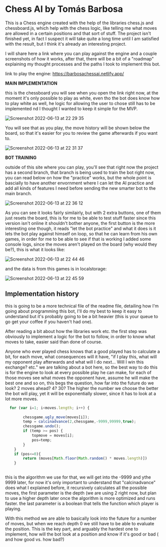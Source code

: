 # Chess AI by Tomás Barbosa

This is a Chess engine created with the help of the libraries chess.js and chessboard.js, which help with the chess logic, like telling me what moves are allowed in a certain positions and that sort of stuff. The project isn't finished yet, in fact I suspect it will take quite a long time until I am satisfied with the result, but I think it's already an interesting project.

I will share here a link where you can play against the engine and a couple screenshots of how it works, after that, there will be a bit of a "roadmap" explaining my thought processes and the paths I took to implement this bot.

link to play the engine: https://barbosachessai.netlify.app/

**MAIN IMPLEMENTATION**

this is the chessboard you will see when you open the link right now, at the moment it's only possible to play as white, even tho the bot does know how to play white as well, he logic for allowing the user to chose still has to be implemented nd I thought I wanted to keep it simple for the MVP.

![Screenshot 2022-06-13 at 22 29 35](https://user-images.githubusercontent.com/81977215/173439773-bfbaaa3a-551b-4ce1-93cf-c01cf9b7b406.png)

You will see that as you play, the move history will be shown below the board, so that it's easier for you to review the game afterwards if you want to.

![Screenshot 2022-06-13 at 22 31 37](https://user-images.githubusercontent.com/81977215/173440064-c94da737-2fbd-4cce-bf76-fa9f8e2322ba.png)

**BOT TRAINING**

outside of this site where you can play, you'll see that right now the project has a second branch, that branch is being used to train the bot right now, you can read below on how the "practice" works, but the whole point is bascially to have another envornment where I can let the AI practice and add all kinds of features I need before sending the new smarter bot to the main branch.


![Screenshot 2022-06-13 at 22 36 12](https://user-images.githubusercontent.com/81977215/173440846-c7e3ef82-a0f9-4177-972d-4013d1efb29c.png)

As you can see it looks fairly similairly, but with 2 extra buttons, one of them just resets the board, this is for me to be able to test stuff faster since this version isn't online it shouldn't bother anyone, the first button is the more interesting one though, it reads "let the bot practice" and what it does is it lets the bot play against himself on loop, so that he can learn from his own games, in order for me to be able to see if that is working I added some console logs, since the moves aren't played on the board (why would they be?), this is what it looks like:

 ![Screenshot 2022-06-13 at 22 44 46](https://user-images.githubusercontent.com/81977215/173442153-5864c21c-05cc-4863-ab4a-2d3ae93c3427.png)
 
 and the data is from this games is in localstorage:
 
 ![Screenshot 2022-06-13 at 22 45 59](https://user-images.githubusercontent.com/81977215/173442321-b3a1cda7-cdb9-47ab-b023-4de6546d499f.png)

## Implementation history

this is going to be a more technical file of the readme file, detailing how I'm going about programming this bot, I'll do my best to keep it easy to understand but it's probably going to be a bit heavier (this is your queue to go get your coffee if you haven't had one).

After reading a bit about how the libraries work etc. the first step was obviously to implement a logic for the bot to follow, in order to know what moves to take, easier said than done of course.

Anyone who ever played chess knows that a good played has to calculate a bit, for each move, what consequences will it have, "if I play this, what will my opponent play afterwards and what will I do next... Will I win this exchange? etc." we are talking about a bot here, so the best way to do this is for the engine to look at every possible play he can make, for each of those moves see what moves the opponent have, assume he will make the best one and so on, this begs the question, how far into the future do we look? 2 moves ahead? 4? 30? The higher the number we choose the better the bot will play, yet it will be exponentially slower, since it has to look at a lot more moves.

```js 
  for (var i=1; i<moves.length; i++) {
        
        chessgame.ugly_move(moves[i]);
        temp = calcinadvance(2,chessgame,-9999,99999,true);
        chessgame.undo();
        if (temp >= pos) {
            topmove = moves[i];
            pos=temp;
        }
    }
    if (pos<=0){
        return (moves[Math.floor(Math.random() * moves.length)])
    }
    
```
    
this is the algorithm we use for that, we will get into the -9999 and ythe 9999 later, for now it's only important to understand that "calcinadvance" does what I explained before, it recursively calculates all the possible moves, the first parameter is the depth (we are using 2 right now, but plan to use a higher depth later once the algorithm is more optimized and runs faster. the last parameter is a boolean that tells the function which player is playing.

With this method we are able to basically look into the future for a number of moves, but when we reach depth 0 we still have to be able to evaluate the position. This is the key part, and arguably the hardest one to implement, how will the bot look at a position and know if it's good or bad ( and how good vs. how bad?)
